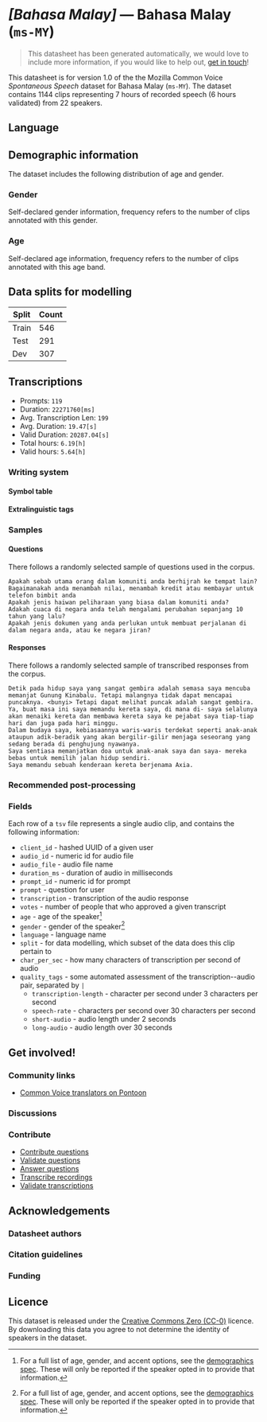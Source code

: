 # *[Bahasa Malay]* &mdash; Bahasa Malay (`ms-MY`)
> This datasheet has been generated automatically, we would love to include more information, if you would like to help out, [get in touch](https://github.com/common-voice/common-voice/blob/main/docs/COMMUNITIES.md)!

This datasheet is for version 1.0 of the the Mozilla Common Voice *Spontaneous Speech* dataset 
for Bahasa Malay (`ms-MY`). The dataset contains 1144 clips representing 7 hours of recorded
speech (6 hours validated) from 22 speakers.

## Language
<!-- {{LANGUAGE_DESCRIPTION}} -->
<!-- Provide a brief (1-2 paragraph) description of your language -->

## Demographic information
The dataset includes the following distribution of age and gender.
<!-- You can get a lot of the information in this section from https://analyzer.cv-toolbox.web.tr/browse -->

### Gender
Self-declared gender information, frequency refers to the number of clips annotated with this gender.
<!-- {{GENDER_TABLE}} -->
<!-- @ AUTOMATICALLY GENERATED @ -->
<!-- | Gender | Frequency |
|--------|-----------|
| male, masculine | ? |
| undeclared | ? |
| female, feminine | ? | -->

### Age
Self-declared age information, frequency refers to the number of clips annotated with this age band.
<!-- {{AGE_TABLE}} -->
<!-- @ AUTOMATICALLY GENERATED @ -->
<!-- | Age band | Frequency |
|----------|-----------|
| teens | ? |
| twenties | ? |
| thirties | ? |
| fourties | ? |
| fifties | ? |
   ...if other age ranges are present in your data, add rows... -->

## Data splits for modelling
| Split | Count |
|-|-|
| Train | 546 |
| Test | 291 |
| Dev | 307 |

## Transcriptions
* Prompts: `119`
* Duration: `22271760[ms]`
* Avg. Transcription Len: `199`
* Avg. Duration: `19.47[s]`
* Valid Duration: `20287.04[s]`
* Total hours: `6.19[h]`
* Valid hours: `5.64[h]`
<!-- {{TRANSCRIPTIONS_DESCRIPTION}} -->
<!-- A description of the transcription system used -->

### Writing system
<!-- {{WRITING_SYSTEM_DESCRIPTION}} -->
<!-- @ OPTIONAL @ -->
<!-- A description of the writing system (or writing systems) used in the text corpus -->

#### Symbol table
<!-- {{ALPHABET_TABLE}} -->
<!-- @ OPTIONAL @ -->
<!-- If the writing system is alphabetic, you can include the valid alphabet here -->

#### Extralinguistic tags

### Samples

#### Questions
There follows a randomly selected sample of questions used in the corpus.

```
Apakah sebab utama orang dalam komuniti anda berhijrah ke tempat lain?
Bagaimanakah anda menambah nilai, menambah kredit atau membayar untuk telefon bimbit anda
Apakah jenis haiwan peliharaan yang biasa dalam komuniti anda?
Adakah cuaca di negara anda telah mengalami perubahan sepanjang 10 tahun yang lalu?
Apakah jenis dokumen yang anda perlukan untuk membuat perjalanan di dalam negara anda, atau ke negara jiran?
```
<!-- {{QUESTIONS_SAMPLE}} -->

#### Responses
There follows a randomly selected sample of transcribed responses from the corpus.

```
Detik pada hidup saya yang sangat gembira adalah semasa saya mencuba memanjat Gunung Kinabalu. Tetapi malangnya tidak dapat mencapai puncaknya. <bunyi> Tetapi dapat melihat puncak adalah sangat gembira.
Ya, buat masa ini saya memandu kereta saya, di mana di- saya selalunya akan menaiki kereta dan membawa kereta saya ke pejabat saya tiap-tiap hari dan juga pada hari minggu.
Dalam budaya saya, kebiasaannya waris-waris terdekat seperti anak-anak ataupun adik-beradik yang akan bergilir-gilir menjaga seseorang yang sedang berada di penghujung nyawanya.
Saya sentiasa memanjatkan doa untuk anak-anak saya dan saya- mereka bebas untuk memilih jalan hidup sendiri.
Saya memandu sebuah kenderaan kereta berjenama Axia.
```
<!-- {{TRANSCRIPTIONS_SAMPLE}} -->

### Recommended post-processing
<!-- {{RECOMMENDED_POSTPROCESSING_DESCRIPTION}} -->
<!-- @ OPTIONAL @ -->
<!-- What should people do before they use the data, for example Unicode normalisation or normalisation of extralinguistic tags -->

### Fields
Each row of a `tsv` file represents a single audio clip, and contains the following information:

* `client_id` - hashed UUID of a given user
* `audio_id` - numeric id for audio file
* `audio_file` - audio file name
* `duration_ms` - duration of audio in milliseconds
* `prompt_id` - numeric id for prompt
* `prompt` - question for user
* `transcription` - transcription of the audio response
* `votes` - number of people that who approved a given transcript
* `age` - age of the speaker[^1]
* `gender` - gender of the speaker[^1]
* `language` - language name
* `split` - for data modelling, which subset of the data does this clip pertain to
* `char_per_sec` - how many characters of transcription per second of audio
* `quality_tags` - some automated assessment of the transcription--audio pair, separated by `|`
   *  `transcription-length` - character per second under 3 characters per second
   * `speech-rate` - characters per second over 30 characters per second
   * `short-audio` - audio length under 2 seconds
   * `long-audio` - audio length over 30 seconds

#### 
[^1]: For a full list of age, gender, and accent options, see the
[demographics
spec](https://github.com/common-voice/common-voice/blob/main/web/src/stores/demographics.ts). These
will only be reported if the speaker opted in to provide that
information.

## Get involved!

### Community links
* [Common Voice translators on Pontoon](https://pontoon.mozilla.org/ms-MY/common-voice/contributors/)
<!-- {{COMMUNITY_LINKS_LIST}} -->
<!-- @ OPTIONAL @ -->
<!-- Links to community chats / fora -->

### Discussions
<!-- {{DISCUSSION_LINKS_LIST}} -->
<!-- @ OPTIONAL @ -->
<!-- Any links to discussions, for example on Discourse or other fora or blogs can be included here -->

### Contribute
* [Contribute questions](https://commonvoice.mozilla.org/spontaneous-speech/beta/question)
* [Validate questions](https://commonvoice.mozilla.org/spontaneous-speech/beta/validate)
* [Answer questions](https://commonvoice.mozilla.org/spontaneous-speech/beta/prompts)
* [Transcribe recordings](https://commonvoice.mozilla.org/spontaneous-speech/beta/transcribe)
* [Validate transcriptions](https://commonvoice.mozilla.org/spontaneous-speech/beta/check-transcript)
<!-- {{CONTRIBUTE_LINKS_LIST}} -->
<!-- Here you can include links for how to contribute to the dataset -->

## Acknowledgements

### Datasheet authors
<!-- {{DATASHEET_AUTHORS_LIST}} -->
<!-- A list in the format of: Your Name <email@email.com> -->

### Citation guidelines
<!-- {{CITATION_DESCRIPTION}} -->
<!-- @ OPTIONAL @ -->
<!-- If you published a paper and would like people to cite it, you can include the BiBTeX here -->

### Funding
<!-- {{FUNDING_DESCRIPTION}} -->
<!-- @ OPTIONAL @ -->
<!-- If you received any funding, you can include the acknowledgement here -->

## Licence
This dataset is released under the [Creative Commons Zero (CC-0)](https://creativecommons.org/public-domain/cc0/) licence. By downloading this data
you agree to not determine the identity of speakers in the dataset.